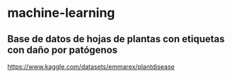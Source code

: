 # machine-learning

## Base de datos de hojas de plantas con etiquetas con daño por patógenos
https://www.kaggle.com/datasets/emmarex/plantdisease
